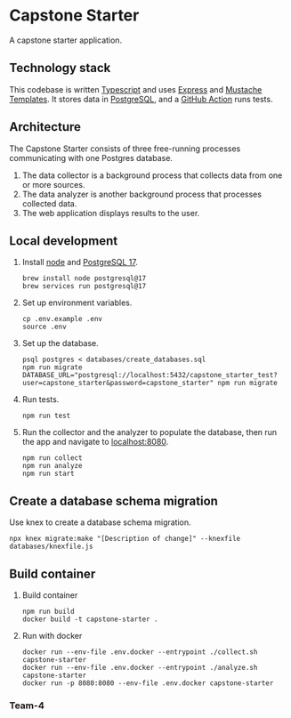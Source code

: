 # Capstone Starter

A capstone starter application.

## Technology stack

This codebase is written [Typescript](https://www.typescriptlang.org/) and uses [Express](https://expressjs.com/)
and [Mustache Templates](https://mustache.github.io/).
It stores data in [PostgreSQL](https://www.postgresql.org/), and a [GitHub Action](https://github.com/features/actions)
runs tests.

## Architecture

The Capstone Starter consists of three free-running processes communicating with one Postgres database.

1. The data collector is a background process that collects data from one or more sources.
1. The data analyzer is another background process that processes collected data.
1. The web application displays results to the user.

## Local development

1. Install [node](https://formulae.brew.sh/formula/node) and [PostgreSQL 17](https://formulae.brew.sh/formula/postgresql@17).

   ```shell
   brew install node postgresql@17
   brew services run postgresql@17
   ```

1. Set up environment variables.

   ```shell
   cp .env.example .env
   source .env
   ```

1. Set up the database.

   ```shell
   psql postgres < databases/create_databases.sql
   npm run migrate
   DATABASE_URL="postgresql://localhost:5432/capstone_starter_test?user=capstone_starter&password=capstone_starter" npm run migrate
   ```

1. Run tests.

   ```shell
   npm run test
   ```

1. Run the collector and the analyzer to populate the database, then run the app and navigate to
   [localhost:8080](http://localhost:8080).

   ```shell
   npm run collect
   npm run analyze
   npm run start
   ```

## Create a database schema migration

Use knex to create a database schema migration.

```shell
npx knex migrate:make "[Description of change]" --knexfile databases/knexfile.js
```

## Build container

1. Build container

   ```shell
   npm run build
   docker build -t capstone-starter .
   ```

1. Run with docker

   ```shell
   docker run --env-file .env.docker --entrypoint ./collect.sh capstone-starter
   docker run --env-file .env.docker --entrypoint ./analyze.sh capstone-starter
   docker run -p 8080:8080 --env-file .env.docker capstone-starter
   ```

### Team-4
